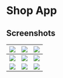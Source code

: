 # Shop App

## Screenshots

| <img src="https://i.imgur.com/H32BZpZ.png"> | <img src="https://i.imgur.com/hwiFwEO.png"> | <img src="https://i.imgur.com/awuA7Kf.png"> |
| ------------ | ------------ | ------------ |
| <img src="https://i.imgur.com/kbygvoh.png"> | <img src="https://i.imgur.com/FsGCjtl.png"> | <img src="https://i.imgur.com/ASAKftd.png"> |
| <img src="https://i.imgur.com/gGOBJ78.png"> | <img src="https://i.imgur.com/8S27WSO.png"> | <img src="https://i.imgur.com/sIBUfs2.png"> |
